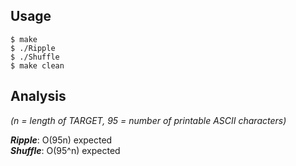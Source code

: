 ## Usage
`$ make`  
`$ ./Ripple`  
`$ ./Shuffle`  
`$ make clean`

## Analysis
*(n = length of TARGET, 95 = number of printable ASCII characters)*  

***Ripple***: O(95n) expected  
***Shuffle***: O(95^n) expected
